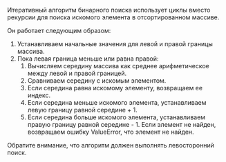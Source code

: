 Итеративный алгоритм бинарного поиска использует циклы вместо рекурсии для поиска искомого элемента в отсортированном массиве.  

Он работает следующим образом:
1. Устанавливаем начальные значения для левой и правой границы массива.
2. Пока левая граница меньше или равна правой:
   1. Вычисляем середину массива как среднее арифметическое между левой и правой границей. 
   2. Сравниваем середину с искомым элементом.
   3. Если середина равна искомому элементу, возвращаем ее индекс.
   4. Если середина меньше искомого элемента, устанавливаем левую границу равной середине + 1.
   5. Если середина больше искомого элемента, устанавливаем правую границу равной середине - 1.
Если элемент не найден, возвращаем ошибку ValueError, что элемент не найден.
      
Обратите внимание, что алгоритм должен выполнять левосторонний поиск.
